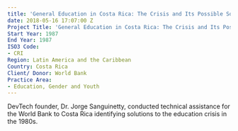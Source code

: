 ```yaml
---
title: 'General Education in Costa Rica: The Crisis and Its Possible Solutions'
date: 2018-05-16 17:07:00 Z
Project Title: 'General Education in Costa Rica: The Crisis and Its Possible Solutions'
Start Year: 1987
End Year: 1987
ISO3 Code:
- CRI
Region: Latin America and the Caribbean
Country: Costa Rica
Client/ Donor: World Bank
Practice Area:
- Education, Gender and Youth
---
```


DevTech founder, Dr. Jorge Sanguinetty, conducted technical assistance for the World Bank to Costa Rica identifying solutions to the education crisis in the 1980s.